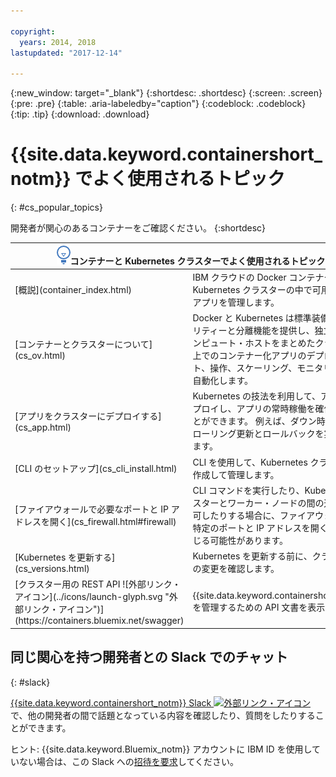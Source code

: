```yaml
---

copyright:
  years: 2014, 2018
lastupdated: "2017-12-14"

---
```


{:new_window: target="_blank"}
{:shortdesc: .shortdesc}
{:screen: .screen}
{:pre: .pre}
{:table: .aria-labeledby="caption"}
{:codeblock: .codeblock}
{:tip: .tip}
{:download: .download}


# {{site.data.keyword.containershort_notm}} でよく使用されるトピック
{: #cs_popular_topics}

開発者が関心のあるコンテナーをご確認ください。
{:shortdesc}

<table>
<thead>
<th colspan=2><img src="images/idea.png" alt="アイデア・アイコン"/>コンテナーと Kubernetes クラスターでよく使用されるトピック</th>
</thead>
<tbody>
<tr>
<td>[概説](container_index.html)</td>
<td>IBM クラウドの Docker コンテナーと Kubernetes クラスターの中で可用性の高いアプリを管理します。</td>
</tr>
<tr>
<td>[コンテナーとクラスターについて](cs_ov.html)</td>
<td>Docker と Kubernetes は標準装備のセキュリティーと分離機能を提供し、独立したコンピュート・ホストをまとめたクラスター上でのコンテナー化アプリのデプロイメント、操作、スケーリング、モニタリングを自動化します。</td>
</tr>
<tr>
<td>[アプリをクラスターにデプロイする](cs_app.html)</td>
<td>Kubernetes の技法を利用して、アプリをデプロイし、アプリの常時稼働を確保することができます。 例えば、ダウン時間なしでローリング更新とロールバックを実行できます。</td>
</tr>
<tr>
<td>[CLI のセットアップ](cs_cli_install.html)</td>
<td>CLI を使用して、Kubernetes クラスターを作成して管理します。</td>
</tr>
<tr>
<td>[ファイアウォールで必要なポートと IP アドレスを開く](cs_firewall.html#firewall)</td>
<td>CLI コマンドを実行したり、Kubernetes マスターとワーカー・ノードの間の通信を許可したりする場合に、ファイアウォールで特定のポートと IP アドレスを開く必要が生じる可能性があります。</td>
</tr>
<tr>
<td>[Kubernetes を更新する](cs_versions.html)</td>
<td>Kubernetes を更新する前に、クラスターへの変更を確認します。</td>
</tr>
<tr>
<td>[クラスター用の REST API ![外部リンク・アイコン](../icons/launch-glyph.svg "外部リンク・アイコン")](https://containers.bluemix.net/swagger)</td>
<td>{{site.data.keyword.containershort_notm}} を管理するための API 文書を表示します。</td>
</tr>
</tbody></table>

## 同じ関心を持つ開発者との Slack でのチャット
{: #slack}

[{{site.data.keyword.containershort_notm}} Slack ![外部リンク・アイコン](../icons/launch-glyph.svg "外部リンク・アイコン")](https://ibm-container-service.slack.com) で、他の開発者の間で話題となっている内容を確認したり、質問をしたりすることができます。

ヒント: {{site.data.keyword.Bluemix_notm}} アカウントに IBM ID を使用していない場合は、この Slack への[招待を要求](https://bxcs-slack-invite.mybluemix.net/)してください。
